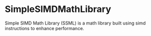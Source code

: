 # SimpleSIMDMathLibrary
Simple SIMD Math Library (SSML) is a math library built using simd instructions to enhance performance.
